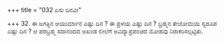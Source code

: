 +++
title = "032 ಏಸು ದಿನವೀ"

+++
32. ಈ ಜಗತ್ತಿನ ಆಯುರ್ಮಾನ ಎಷ್ಟು ದಿನ ? ಈ ಪ್ರಳಯ ಎಷ್ಟು ದಿನ ? ಬ್ರಹ್ಮನ ತೇಜೋಮಯ ಸ್ವರೂಪ ಎಷ್ಟು ದಿನ ? ಆ ಪರಬ್ರಹ್ಮ ಸದಾನಂದದ ಅಖಂಡ ಲೀಲೆಗೆ ಅವಿದ್ಯಾಪ್ರಪಂಚದ ಮೋಹವು ನಿರಾಕರಿಸಲ್ಪಟ್ಟಿತು.